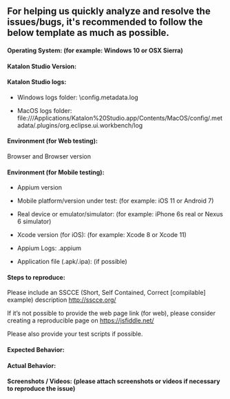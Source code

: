 ## For helping us quickly analyze and resolve the issues/bugs, it's recommended to follow the below template as much as possible.


#### Operating System: (for example: Windows 10 or OSX Sierra)

#### Katalon Studio Version:

#### Katalon Studio logs:

* Windows logs folder: <Katalon Studio folder>\config\.metadata\.log

* MacOS logs folder: file:///Applications/Katalon%20Studio.app/Contents/MacOS/config/.metadata/.plugins/org.eclipse.ui.workbench/log

#### Environment (for Web testing):

Browser and Browser version

#### Environment (for Mobile testing):

* Appium version

* Mobile platform/version under test: (for example: iOS 11 or Android 7)

* Real device or emulator/simulator: (for example: iPhone 6s real or Nexus 6 simulator)

* Xcode version (for iOS): (for example: Xcode 8 or Xcode 11)

* Appium Logs: <Project folder>\.appium

* Application file (.apk/.ipa): (if possible)

#### Steps to reproduce:

Please include an SSCCE (Short, Self Contained, Correct [compilable] example) description http://sscce.org/

If it’s not possible to provide the web page link (for web), please consider creating a reproducible page on https://jsfiddle.net/

Please also provide your test scripts if possible.

#### Expected Behavior:

#### Actual Behavior:

#### Screenshots / Videos: (please attach screenshots or videos if necessary to reproduce the issue)
